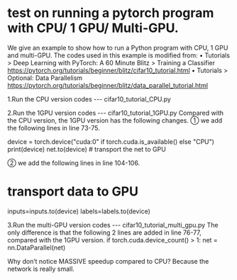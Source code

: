 # test on running a pytorch program with CPU/ 1 GPU/ Multi-GPU.
We give an example to show how to run a Python program with CPU, 1 GPU and multi-GPU.
The codes used in this example is modified from:
•	Tutorials > Deep Learning with PyTorch: A 60 Minute Blitz > Training a Classifier
https://pytorch.org/tutorials/beginner/blitz/cifar10_tutorial.html
•	Tutorials > Optional: Data Parallelism https://pytorch.org/tutorials/beginner/blitz/data_parallel_tutorial.html

1.Run the CPU version codes --- cifar10_tutorial_CPU.py

2.Run the 1GPU version codes --- cifar10_tutorial_1GPU.py
Compared with the CPU version, the 1GPU version has the following changes.
① we add the following lines in line 73-75.
 
device = torch.device("cuda:0" if torch.cuda.is_available() else "CPU")
print(device)
net.to(device) # transport the net to GPU

② we add the following lines in line 104-106.
 
# transport data to GPU
inputs=inputs.to(device)
labels=labels.to(device)

3.Run the multi-GPU version codes --- cifar10_tutorial_multi_gpu.py 
The only difference is that the following 2 lines are added in line 76-77, compared with the 1GPU version. 
if torch.cuda.device_count() > 1:
  net = nn.DataParallel(net)

Why don’t notice MASSIVE speedup compared to CPU? Because the network is really small.
